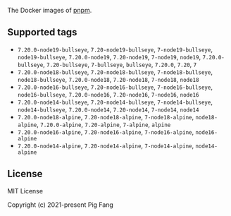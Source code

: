 The Docker images of [pnpm](https://pnpm.io).

## Supported tags

- `7.20.0-node19-bullseye`, `7.20-node19-bullseye`, `7-node19-bullseye`, `node19-bullseye`, `7.20.0-node19`, `7.20-node19`, `7-node19`, `node19`, `7.20.0-bullseye`, `7.20-bullseye`, `7-bullseye`, `bullseye`, `7.20.0`, `7.20`, `7`
- `7.20.0-node18-bullseye`, `7.20-node18-bullseye`, `7-node18-bullseye`, `node18-bullseye`, `7.20.0-node18`, `7.20-node18`, `7-node18`, `node18`
- `7.20.0-node16-bullseye`, `7.20-node16-bullseye`, `7-node16-bullseye`, `node16-bullseye`, `7.20.0-node16`, `7.20-node16`, `7-node16`, `node16`
- `7.20.0-node14-bullseye`, `7.20-node14-bullseye`, `7-node14-bullseye`, `node14-bullseye`, `7.20.0-node14`, `7.20-node14`, `7-node14`, `node14`
- `7.20.0-node18-alpine`, `7.20-node18-alpine`, `7-node18-alpine`, `node18-alpine`, `7.20.0-alpine`, `7.20-alpine`, `7-alpine`, `alpine`
- `7.20.0-node16-alpine`, `7.20-node16-alpine`, `7-node16-alpine`, `node16-alpine`
- `7.20.0-node14-alpine`, `7.20-node14-alpine`, `7-node14-alpine`, `node14-alpine`

## License

MIT License

Copyright (c) 2021-present Pig Fang
